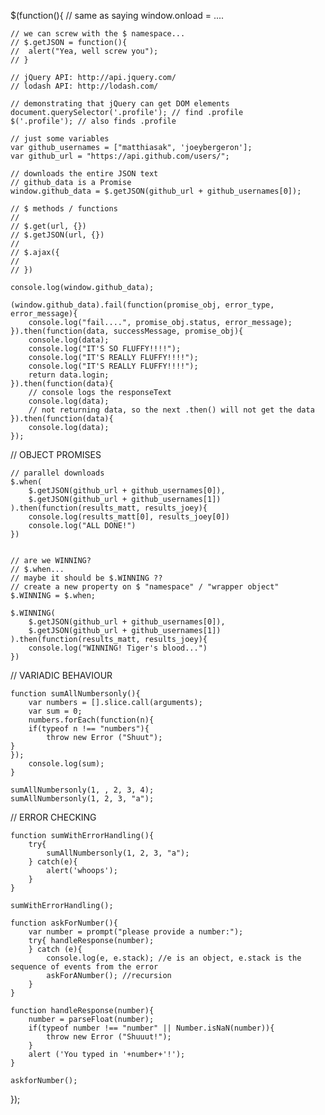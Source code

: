 $(function(){ // same as saying window.onload = ....

	// we can screw with the $ namespace...
	// $.getJSON = function(){
	// 	alert("Yea, well screw you");
	// }

	// jQuery API: http://api.jquery.com/
	// lodash API: http://lodash.com/

	// demonstrating that jQuery can get DOM elements
	document.querySelector('.profile'); // find .profile
	$('.profile'); // also finds .profile

	// just some variables
	var github_usernames = ["matthiasak", 'joeybergeron'];
	var github_url = "https://api.github.com/users/";

	// downloads the entire JSON text
	// github_data is a Promise
	window.github_data = $.getJSON(github_url + github_usernames[0]);

	// $ methods / functions
	//
	// $.get(url, {})
	// $.getJSON(url, {})
	//
	// $.ajax({
	//
	// })

	console.log(window.github_data);

	(window.github_data).fail(function(promise_obj, error_type, error_message){
		console.log("fail....", promise_obj.status, error_message);
	}).then(function(data, successMessage, promise_obj){
		console.log(data);
		console.log("IT'S SO FLUFFY!!!!");
		console.log("IT'S REALLY FLUFFY!!!!");
		console.log("IT'S REALLY FLUFFY!!!!");
		return data.login;
	}).then(function(data){
		// console logs the responseText
		console.log(data);
		// not returning data, so the next .then() will not get the data
	}).then(function(data){
		console.log(data);
	});



// 	OBJECT PROMISES

	// parallel downloads
	$.when(
		$.getJSON(github_url + github_usernames[0]),
		$.getJSON(github_url + github_usernames[1])
	).then(function(results_matt, results_joey){
		console.log(results_matt[0], results_joey[0])
		console.log("ALL DONE!")
	})


	// are we WINNING?
	// $.when...
	// maybe it should be $.WINNING ??
	// create a new property on $ "namespace" / "wrapper object"
	$.WINNING = $.when;

	$.WINNING(
		$.getJSON(github_url + github_usernames[0]),
		$.getJSON(github_url + github_usernames[1])
	).then(function(results_matt, results_joey){
		console.log("WINNING! Tiger's blood...")
	})



// VARIADIC BEHAVIOUR

	function sumAllNumbersonly(){
		var numbers = [].slice.call(arguments);
		var sum = 0;
		numbers.forEach(function(n){
		if(typeof n !== "numbers"){
			throw new Error ("Shuut");
	}
	});
		console.log(sum);
	}

	sumAllNumbersonly(1, , 2, 3, 4);
	sumAllNumbersonly(1, 2, 3, "a");



// ERROR CHECKING

	function sumWithErrorHandling(){
		try{
			sumAllNumbersonly(1, 2, 3, "a");
		} catch(e){
			alert('whoops');
		}
	}

	sumWithErrorHandling();

	function askForNumber(){
		var number = prompt("please provide a number:");
		try{ handleResponse(number);
		} catch (e){
			console.log(e, e.stack); //e is an object, e.stack is the sequence of events from the error
			askForANumber(); //recursion
		}
	}

	function handleResponse(number){
		number = parseFloat(number);
		if(typeof number !== "number" || Number.isNaN(number)){
			throw new Error ("Shuuut!");
		}
		alert ('You typed in '+number+'!');
	}

	askforNumber();

});
